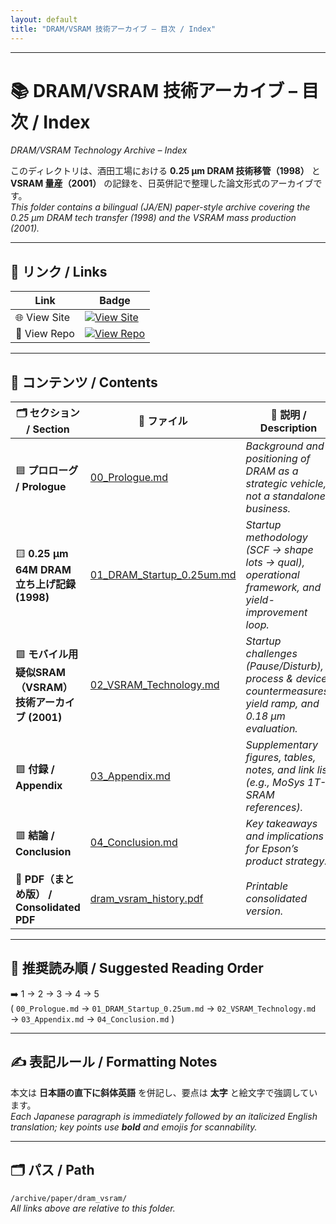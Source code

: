 ```yaml
---
layout: default
title: "DRAM/VSRAM 技術アーカイブ – 目次 / Index"
---
```


---

# 📚 DRAM/VSRAM 技術アーカイブ – 目次 / Index  
*DRAM/VSRAM Technology Archive – Index*

このディレクトリは、酒田工場における **0.25 µm DRAM 技術移管（1998）** と **VSRAM 量産（2001）** の記録を、日英併記で整理した論文形式のアーカイブです。  
*This folder contains a bilingual (JA/EN) paper-style archive covering the 0.25 µm DRAM tech transfer (1998) and the VSRAM mass production (2001).*

---

## 🔗 リンク / Links  

| Link | Badge |
|---|---|
| 🌐 View Site | [![View Site](https://img.shields.io/badge/View-Site-brightgreen?style=for-the-badge&logo=githubpages)](https://samizo-aitl.github.io/Edusemi-Plus/archive/paper/dram_vsram/) |
| 📂 View Repo | [![View Repo](https://img.shields.io/badge/View-Repo-blue?style=for-the-badge&logo=github)](https://github.com/Samizo-AITL/Edusemi-Plus/tree/main//archive/paper/dram_vsram) |

---

## 📄 コンテンツ / Contents  

| 🗂️ セクション / Section | 📑 ファイル | 📝 説明 / Description |
|-------------------------|-------------|-----------------------|
| 🟦 **プロローグ / Prologue** | [00_Prologue.md](./00_Prologue.md) | *Background and positioning of DRAM as a strategic vehicle, not a standalone business.* |
| 🟨 **0.25 µm 64M DRAM 立ち上げ記録 (1998)** | [01_DRAM_Startup_0.25um.md](./01_DRAM_Startup_0.25um.md) | *Startup methodology (SCF → shape lots → qual), operational framework, and yield-improvement loop.* |
| 🟩 **モバイル用疑似SRAM（VSRAM）技術アーカイブ (2001)** | [02_VSRAM_Technology.md](./02_VSRAM_Technology.md) | *Startup challenges (Pause/Disturb), process & device countermeasures, yield ramp, and 0.18 µm evaluation.* |
| 🟪 **付録 / Appendix** | [03_Appendix.md](./03_Appendix.md) | *Supplementary figures, tables, notes, and link list (e.g., MoSys 1T-SRAM references).* |
| 🟥 **結論 / Conclusion** | [04_Conclusion.md](./04_Conclusion.md) | *Key takeaways and implications for Epson’s product strategy.* |
| 📘 **PDF（まとめ版） / Consolidated PDF** | [dram_vsram_history.pdf](./dram_vsram_history.pdf) | *Printable consolidated version.* |

---

## 🔎 推奨読み順 / Suggested Reading Order  

➡️ 1 → 2 → 3 → 4 → 5  
( `00_Prologue.md` → `01_DRAM_Startup_0.25um.md` → `02_VSRAM_Technology.md` → `03_Appendix.md` → `04_Conclusion.md` )  

---

## ✍️ 表記ルール / Formatting Notes  

本文は **日本語の直下に斜体英語** を併記し、要点は **太字** と絵文字で強調しています。  
*Each Japanese paragraph is immediately followed by an italicized English translation; key points use **bold** and emojis for scannability.*  

---

## 🗂 パス / Path  

`/archive/paper/dram_vsram/`  
*All links above are relative to this folder.*
